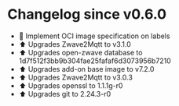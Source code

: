 # Changelog since v0.6.0
- 🔨 Implement OCI image specification on labels 
- ⬆ Upgrades Zwave2Mqtt to v3.1.0 
- ⬆ Upgrades open-zwave database to 1d7f512f3bb9b304fae25fafaf6d3073956b7210 
- ⬆ Upgrades add-on base image to v7.2.0 
- ⬆ Upgrades Zwave2Mqtt to v3.0.3 
- ⬆ Upgrades openssl to 1.1.1g-r0 
- ⬆ Upgrades git to 2.24.3-r0 
